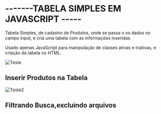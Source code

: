<h1>-------TABELA SIMPLES EM JAVASCRIPT -----</h1>

Tabela Simples, de cadastro de Produtos, onde se passa o os dados no campo input, e cria uma tabela com as informações inseridas.

Usado apenas JavaScript para manipulação de classes ativas e inativas, e criação da tabela no HTML.

![Teste](https://user-images.githubusercontent.com/82482404/128794913-b5f06c30-51fa-4c1a-8e18-91499c839598.jpg)

<h2>Inserir Produtos na Tabela</h2>

![Teste2](https://user-images.githubusercontent.com/82482404/128795159-6ae5a366-93b1-45d3-ba37-a298f4c08da6.jpg)

<h2> Filtrando Busca,excluindo arquivos</h2>
